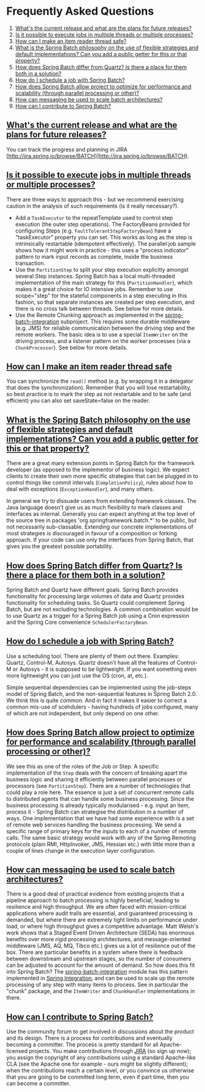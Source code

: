 # Frequently Asked Questions

1. [What's the current release and what are the plans for future releases?](#release)
2. [Is it possible to execute jobs in multiple threads or multiple processes?](#threading)
3. [How can I make an item reader thread safe?](#threading-reader)
4. [What is the Spring Batch philosophy on the use of flexible strategies and default implementations? Can you add a public getter for this or that property?](#flexible)
5. [How does Spring Batch differ from Quartz? Is there a place for them both in a solution?](#quartz)
6. [How do I schedule a job with Spring Batch?](#schedulers)
7. [How does Spring Batch allow project to optimize for performance and scalability (through parallel processing or other)?](#parallel)
8. [How can messaging be used to scale batch architectures?](#messaging)
9. [How can I contribute to Spring Batch?](#contributions)

## [What's the current release and what are the plans for future releases?](id:release)

You can track the progress and planning in JIRA [http://jira.spring.io/browse/BATCH](http://jira.spring.io/browse/BATCH).

## [Is it possible to execute jobs in multiple threads or multiple processes?](id:threading)

There are three ways to approach this - but we recommend exercising caution in the analysis of such requirements (is it really necessary?).

* Add a `TaskExecutor` to the repeatTemplate used to control step execution (the outer step operations). The FactoryBeans provided for configuring Steps (e.g. `FaultTolerantStepFactoryBean`) have a "taskExecutor" property you can set. This works as long as the step is intrinsically restartable (idempotent effectively). The parallel job sample shows how it might work in practice - this uses a "process indicator" pattern to mark input records as complete, inside the business transaction.
* Use the `PartitionStep` to split your step execution explicitly amongst several Step instances. Spring Batch has a local multi-threaded implementation of the main strategy for this (`PartitionHandler`), which makes it a great choice for IO intensive jobs. Remember to use scope="step" for the stateful components in a step executing in this fashion, so that separate instances are created per step execution, and there is no cross talk between threads. See below for more details.
* Use the Remote Chunking approach as implemented in the [spring-batch-integration](https://github.com/spring-projects/spring-batch/tree/master/spring-batch-integration) subproject. This requires some durable middleware (e.g. JMS) for reliable communication between the driving step and the remote workers. The basic idea is to use a special `ItemWriter` on the driving process, and a listener pattern on the worker processes (via a `ChunkProcessor`). See below for more details.

## [How can I make an item reader thread safe](id:threading-reader)

You can synchronize the `read()` method (e.g. by wrapping it in a delegator that does the synchronization).  Remember that you will lose restartability, so best practice is to mark the step as not restartable and to be safe (and efficient) you can also set saveState=false on the reader.

## [What is the Spring Batch philosophy on the use of flexible strategies and default implementations? Can you add a public getter for this or that property?](id:flexible)

There are a great many extension points in Spring Batch for the framework developer (as opposed to the implementor of business logic). We expect clients to create their own more specific strategies that can be plugged in to control things like commit intervals (`CompletionPolicy`), rules about how to deal with exceptions (`ExceptionHandler`), and many others.

In general we try to dissuade users from extending framework classes. The Java language doesn't give us as much flexibility to mark classes and interfaces as internal. Generally you can expect anything at the top level of the source tree in packages 'org.springframework.batch.*' to be public, but not necessarily sub-classable. Extending our concrete implementations of most strategies is discouraged in favour of a composition or forking approach. If your code can use only the interfaces from Spring Batch, that gives you the greatest possible portability.

## [How does Spring Batch differ from Quartz? Is there a place for them both in a solution?](id:quartz)

Spring Batch and Quartz have different goals. Spring Batch provides functionality for processing large volumes of data and Quartz provides functionality for scheduling tasks. So Quartz could complement Spring Batch, but are not excluding technologies. A common combination would be to use Quartz as a trigger for a Spring Batch job using a Cron expression and the Spring Core convenience `SchedulerFactoryBean`.

## [How do I schedule a job with Spring Batch?](id:schedulers)

Use a scheduling tool. There are plenty of them out there. Examples: Quartz, Control-M, Autosys. Quartz doesn't have all the features of Control-M or Autosys - it is supposed to be lightweight. If you want something even more lightweight you can just use the OS (cron, at, etc.).

Simple sequential dependencies can be implemented using the job-steps model of Spring Batch, and the non-sequential features in Spring Batch 2.0. We think this is quite common. And in fact it makes it easier to correct a common mis-use of scehdulers - having hundreds of jobs configured, many of which are not independent, but only depend on one other.

## [How does Spring Batch allow project to optimize for performance and scalability (through parallel processing or other)?](id:parallel)

We see this as one of the roles of the Job or Step. A specific implementation of the `Step` deals with the concern of breaking apart the business logic and sharing it efficiently between parallel processes or processors (see `PartitionStep`). There are a number of technologies that could play a role here. The essence is just a set of concurrent remote calls to distributed agents that can handle some business processing. Since the business processing is already typically modularised - e.g. input an item, process it - Spring Batch can strategise the distribution in a number of ways. One implementation that we have had some experience with is a set of remote web services handling the business processing. We send a specific range of primary keys for the inputs to each of a number of remote calls. The same basic strategy would work with any of the Spring Remoting protocols (plain RMI, HttpInvoker, JMS, Hessian etc.) with little more than a couple of lines change in the execution layer configuration.

## [How can messaging be used to scale batch architectures?](id:messaging)

There is a good deal of practical evidence from existing projects that a pipeline approach to batch processing is highly beneficial, leading to resilience and high throughput. We are often faced with mission-critical applications where audit trails are essential, and guaranteed processing is demanded, but where there are extremely tight limits on performance under load, or where high throughput gives a competitive advantage. Matt Welsh's work shows that a Staged Event Driven Architecture (SEDA) has enormous benefits over more rigid processing architectures, and message-oriented middleware (JMS, AQ, MQ, Tibco etc.) gives us a lot of resilience out of the box. There are particular benefits in a system where there is feedback between downstream and upstream stages, so the number of consumers can be adjusted to account for the amount of demand. So how does this fit into Spring Batch? The [spring-batch-integration](https://github.com/spring-projects/spring-batch/tree/master/spring-batch-integration) module has this pattern implemented in [Spring Integration](http://projects.spring.io/spring-integration/), and can be used to scale up the remote processing of any step with many items to process. See in particular the "chunk" package, and the `ItemWriter` and `ChunkHandler` implementations in there.

## [How can I contribute to Spring Batch?](id:contributions)

Use the community forum to get involved in discussions about the product and its design. There is a process for contributions and eventually becoming a committer. The process is pretty standard for all Apache-licensed projects. You make contributions through [JIRA](http://jira.spring.io/browse/BATCH) (so sign up now); you assign the copyright of any contributions using a standard Apache-like CLA (see the Apache one for example - ours might be slightly different); when the contributions reach a certain level, or you convince us otherwise that you are going to be committed long term, even if part time, then you can become a committer.
